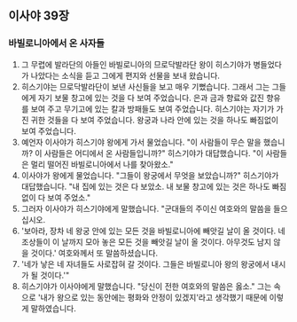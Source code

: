 ## 이사야 39장

### 바빌로니아에서 온 사자들
1. 그 무렵에 발라단의 아들인 바빌로니아의 므로닥발라단 왕이 히스기야가 병들었다가 나았다는 소식을 듣고 그에게 편지와 선물을 보내 왔습니다.
2. 히스기야는 므로닥발라단이 보낸 사신들을 보고 매우 기뻤습니다. 그래서 그는 그들에게 자기 보물 창고에 있는 것을 다 보여 주었습니다. 은과 금과 향료와 값진 향유를 보여 주고 무기고에 있는 칼과 방패들도 보여 주었습니다. 히스기야는 자기가 가진 귀한 것들을 다 보여 주었습니다. 왕궁과 나라 안에 있는 것을 하나도 빠짐없이 보여 주었습니다.
3. 예언자 이사야가 히스기야 왕에게 가서 물었습니다. "이 사람들이 무슨 말을 했습니까? 이 사람들은 어디에서 온 사람들입니까?" 히스기야가 대답했습니다. "이 사람들은 멀리 떨어진 바빌로니아에서 나를 찾아왔소."
4. 이사야가 왕에게 물었습니다. "그들이 왕궁에서 무엇을 보았습니까?" 히스기야가 대답했습니다. "내 집에 있는 것은 다 보았소. 내 보물 창고에 있는 것은 하나도 빠짐없이 다 보여 주었소."
5. 그러자 이사야가 히스기야에게 말했습니다. "군대들의 주이신 여호와의 말씀을 들으십시오.
6. '보아라, 장차 네 왕궁 안에 있는 모든 것을 바빌로니아에 빼앗길 날이 올 것이다. 네 조상들이 이 날까지 모아 놓은 모든 것을 빼앗길 날이 올 것이다. 아무것도 남지 않을 것이다.' 여호와께서 또 말씀하셨습니다.
7. '네가 낳은 네 자녀들도 사로잡혀 갈 것이다. 그들은 바빌로니아 왕의 왕궁에서 내시가 될 것이다.'"
8. 히스기야가 이사야에게 말했습니다. "당신이 전한 여호와의 말씀은 옳소." 그는 속으로 '내가 왕으로 있는 동안에는 평화와 안정이 있겠지'라고 생각했기 때문에 이렇게 말하였습니다.